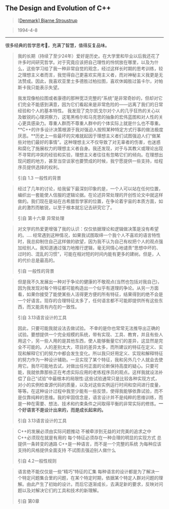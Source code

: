 ## The Design and Evolution of C++

> [[Denmark\] Bjarne Stroustrup](https://book.douban.com/author/362072/)

> 1994-4-8

---

很多经典的哲学思考🤔，充满了智慧，值得反复品味。



>我的长期（持续了至少24年）爱好是历史。在大学里和毕业以后我还花了许多时间研究哲学。对于究竟应该把自己理性的怜悯放在哪里，以及为什么，这些学习给了我一种非常自觉的观念，经过这样长时期的思考训练，较之理想主义者而言，我觉得自己更喜欢实用主义者，而对神秘主义我更是无法赞成。因此，我喜欢亚里士多德胜过柏拉图，喜欢休姆胜过笛卡尔，对帕斯卡我只能表示失望。
>
>我发现像柏拉图或者康德的那种宽泛完整的“系统”是非常奇妙的，但却对它们完全不能感到满意，因为它们看起来是非常危险的——远离了我们的日常经验和个人的基本特性。 我发现了克尔凯戈尔对个人的几乎狂热的关心以及敏锐的心理洞察力，这笔黑格尔和马克思的抽象的宏伟蓝图和对人性的关心更具感染力。尊重人群而不尊重人群中的个体实际上就是什么也不尊重。**C++的许多设计决策根源于我对强迫人按照某种特定方式行事的做法极度厌恶。**历史上一些最坏的灾难就起因于理想主义者们试图强迫人们“做某些对他们最好的事情”。这种理想主义不仅导致了对无辜者的伤害，也迷惑和腐化了施展权力的理想主义者自身。我还发现，对于与其教义或理论出现不寻常的冲突的经验和实验，理想主义者往往有忽略它们的倾向。在理想出现问题的地方，甚至当空谈家也要赞成的时候，我宁愿提供一些支持，给程序员提供选择的权利。
>
>引自 1.3 一般性的背景





> 经过了几年的讨论，给我留下最深刻印象的是，一个人可以站在任何位置，编织出一套能使人信服的逻辑论据。在论述异常处理的开创性论文中就这样做的。我们现在是站在古希腊哲学家的位置，在争论着宇宙的本质方面，如此的激烈而敏锐，以至于根本就忘记去研究它了。
>
> 引自 第十六章 异常处理



>对文学的热爱更增强了我的认识：仅仅依据理论和逻辑做决策是没有希望的。.... 经常遇到这种情况，如果我试图取缔一个我个人不喜欢的语言特性时，我总抑制住自己这样做的欲望，因为我不认为自己有权把个人的观点强加给别人。我知道通过强力地推行逻辑，毫无同情心地谴责“思想中坏的、过时的、混乱的习惯”，可能在相对短的时间内能有更多的建树。但是，人的代价总是最高的。
>
>引自 一般性的背景





> 但是我不久发展出一种对于争论的健康的不敬观点(当然也包括对我自己)，因为我发现对每个特征都可能构造出一个似乎有道理的争论。从另一方面看，如果你接受了能使某些人活得更方便的所有特征，结果得到的绝不会是一个好语言。现存的合理特征太多了，任何语言都不可能即提供所有这些东西，而又能具有内在的一致性。
>
> 引自 3.13语言设计的工具
>
> 
>
> 因此，只要可能我就设法去做试验。 不幸的是你也常常无法推导出正确的试验。要想提供一个完全规模的系统，带有实现、工具、教育，并且有些人用这个，另一些人用的是其他东西，使人能够衡量它们的差异，这显然是完全不可能的。人的差别太大，项目的差异太多，而所建议的特征在定义、实现和解释它们的努力中都会发生变化。所以我只好用定义、实现和解释特征的努力作为一种设计辅助。一旦实现了某个特征，我和另外几个人就会去使用它。我尽可能地去试，对做出任何正面的论断保持高度的疑心。只要可能，我就依靠那些正在考虑实际应用的老练程序员的观点。这样我就设法补偿了自己“试验”中最根本的局限性:这些试验通常只是比较各种实现方式，对小的实例检查源代码的质量，以及对这些实例运行时间和空间进行度量，等等。在这种设计过程中我至少能有一些反馈，使得我能够依靠试验，而不是仅靠纯粹的思维。我的牢固信念是，语言设计并不是纯粹的思维训练，而是一种在需要、想法、技术和约束条件之间取得平衡的非常实际的修炼。**一个好语言不是设计出来的，而是成长起来的。**
>
> 引自 3.13语言设计的工具



> C++的发展必须由实际问题推动 不被牵涉到无益的对完美的追求之中 C++必须现在就是有用的 每个特征必须存在一种合理的明显的实现方式 总提供一条转变的通路 C++是一种语言，而不是一个完整的系统 为每种应该支持的风格提供全面支持 不试图去强迫别人做什么
>
> 引自 4.2一般性规则



> 语言绝不能仅仅是一些“精巧”特征的汇集 每种语言的设计都是为了解决一个特定问题集合里的问题，在某个特定时期，依据某个特定人群对问题的理解。由此产生了初始的设计。而后它逐渐成长，去满足新的要求，反映对问题以及对解决它们的工具和技术的新理解。
>
> 引自 第0章